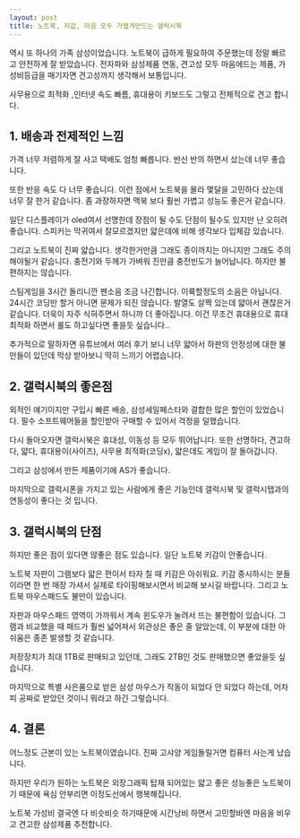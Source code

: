 ```yaml
---
layout: post
title: 노트북, 지갑, 마음 모두 가볍게만드는 갤럭시북
---
```


역시 또 하나의 가족 삼성이었습니다. 노트북이 급하게 필요하여 주문했는데 정말 빠르고 안전하게 잘 받았습니다. 전자파와 삼성제품 연동, 견고성 모두 마음에드는 제품, 가성비등급을 매기자면 견고성까지 생각해서 보통입니다.

사무용으로 최적화 ,인터넷 속도 빠름, 휴대용이 키보드도 그렇고 전체적으로 견고 합니다.



<h2>1. 배송과 전제적인 느낌</h2>
가격 너무 저렴하게 잘 사고 택배도 엄청 빠릅니다. 반신 반의 하면서 샀는데 너무 좋습니다.

또한 반응 속도 다 너무 좋습니다. 이런 점에서 노트북을 몰라 몇달을 고민하다 샀는데 너무 잘 한거 같습니다.
좀 과장하자면 맥북 보다 훨씬 가볍고 성능도 좋은거 같습니다.

일단 디스플레이가 oled여서 선명한데 장점이 될 수도 단점이 될수도 있지만 난 오히려 좋습니다.
스피커는 막귀여서 잘모르겠지만 얇은데에 비해 생각보다 입체감 있습니다.

그리고 노트북이 진짜 얇습니다. 생각한거만큼 그래도 종이까지는 아니지만 그래도 주의해야될거 같습니다. 충전기와 두께가 가벼워 진만큼 충전빈도가 늘어납니다. 하지만 불편하지는 않습니다.

스팀게임을 3시간 돌리니깐 펜소음 조금 나긴합니다. 이륙할정도의 소음은 아닙니다. 24시간 코딩만 할거 아니면 문제가 되진 않습니다. 발열도 살짝 있는데 얇아서 괜찮은거 같습니다. 더욱이 자주 식혀주면서 하니까 더 좋아집니다. 이건 무조건 휴대용으로 휴대최적화 하면서 롤도 하고싶다면 좋을듯 싶습니다..

추가적으로 말하자면 유튜브에서 여러 후기 보니 너무 얇아서 하판의 안정성에 대한 불만들이 있던데 막상 받아보니 딱히 느끼기 어렵습니다.


<h2>2. 갤럭시북의 좋은점</h2>
외적인 얘기이지만 구입시 빠른 배송, 삼성세일페스타와 결합한 많은 할인이 있었습니다. 필수 소프트웨어들을 할인받아 구매할 수 있어서 걱정을 덜했습니다.

다시 돌아오자면 갤럭시북은 휴대성, 이동성 등 모두 뛰어납니다. 또한 선명하다, 견고하다, 얇다, 휴대용이(사이즈), 사무용 최적화(코딩x), 얇은데도 게임이 잘 돌아갑니다.

그리고 삼성에서 만든 제품이기에 AS가 좋습니다.

마지막으로 갤럭시폰을 가지고 있는 사람에게 좋은 기능인데 갤럭시북 및 갤럭시탭과의 연동성이 좋다는 것 입니다.



<h2>3. 갤럭시북의 단점</h2>
하지만 좋은 점이 있다면 않좋은 점도 있습니다. 일단 노트북 키감이 안좋습니다.

노트북 자판이 그램보다 얇은 편이서 타자 칠 때 키감은 아쉬워요. 키감 중시하시는 분들이라면 한 번 매장 가셔서 실제로 타이핑해보시면서 비교해 보시길 바랍니다. 그리고 노트북 마우스패드도 불만이 있습니다.

자판과 마우스패드 영역이 가까워서 계속 윈도우가 눌려서 뜨는 불편함이 있습니다. 그램과 비교했을 때 패드가 훨씬 넓어져서 외관상은 좋은 줄 알았는데, 이 부분에 대한 아쉬움은 종존 발생할 것 같습니다.

저장장치가 최대 1TB로 판매되고 있던데, 그래도 2TB인 것도 판매했으면 좋았을듯 싶습니다.

마지막으로 특별 사은품으로 받은 삼성 마우스가 작동이 되었다 안 되었다 하는데, 어차피 공짜로 받았던 것이니 뭐라고 하긴 그렇습니다.



<h2>4. 결론</h2>
어느정도 근본이 있는 노트북이였습니다. 진짜 고샤양 게임돌릴거면 컴퓨터 사는게 났습니다.

하지만 우리가 원하는 노트북은 외장그래픽 탑재 되어있는 얇고 좋은 성능좋은 노트북이기 때문에 욕심 안부리면 이정도선에서 행복해집니다.

노트북 가성비 결국엔 다 비슷비슷 하기때문에 시간낭비 하면서 고민할바엔 마음을 비우고 견고한 삼성제품 추천합니다.